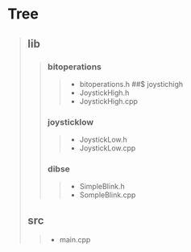 # Tree

> ## lib
 > >  ### bitoperations
 > > > - bitoperations.h
 > > ##$ joystichigh
 > > > -  JoystickHigh.h
 > > > - JoystickHigh.cpp
 > > ### joysticklow
 > > > - JoystickLow.h
 > > > - JoystickLow.cpp
 > > ### dibse
 > > > - SimpleBlink.h
 > > > - SompleBlink.cpp
> ## src
> > - main.cpp